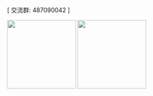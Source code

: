 [ 交流群: 487090042 ]

<div>
<img height="160px" src="https://github-readme-stats.vercel.app/api?username=zangdale&count_private=true&show_icons=true&hide=issues&layout=compact&hide_border=true" />
<img height="160px" src="https://github-readme-stats.vercel.app/api/top-langs/?username=zangdale&layout=compact&hide_border=true" />
</div>


